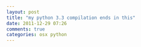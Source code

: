 ```yaml
---
layout: post
title: "my python 3.3 compilation ends in this"
date: 2011-12-29 07:26
comments: true
categories: osx python
---
```


```


